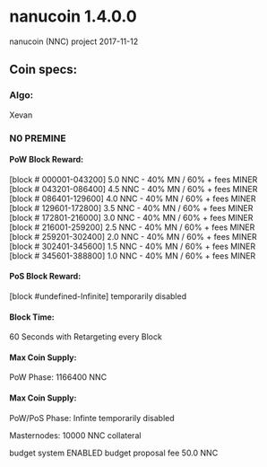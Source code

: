 # nanucoin 1.4.0.0
nanucoin (NNC)
project 2017-11-12

## Coin specs:
### Algo: 
Xevan

### N0 PREMINE

#### PoW Block Reward:
[block # 000001-043200] 5.0 NNC - 40% MN / 60% + fees MINER<br>
[block # 043201-086400] 4.5 NNC - 40% MN / 60% + fees MINER<br>
[block # 086401-129600] 4.0 NNC - 40% MN / 60% + fees MINER<br>
[block # 129601-172800] 3.5 NNC - 40% MN / 60% + fees MINER<br>
[block # 172801-216000] 3.0 NNC - 40% MN / 60% + fees MINER<br>
[block # 216001-259200] 2.5 NNC - 40% MN / 60% + fees MINER<br>
[block # 259201-302400] 2.0 NNC - 40% MN / 60% + fees MINER<br>
[block # 302401-345600] 1.5 NNC - 40% MN / 60% + fees MINER<br>
[block # 345601-388800] 1.0 NNC - 40% MN / 60% + fees MINER

#### PoS Block Reward:
[block #undefined-Infinite] temporarily disabled

#### Block Time:
60 Seconds with Retargeting every Block

#### Max Coin Supply:
PoW Phase: 1166400 NNC

#### Max Coin Supply:
PoW/PoS Phase: Infinte temporarily disabled

Masternodes: 10000 NNC collateral

budget system ENABLED
budget proposal fee 50.0 NNC
